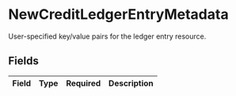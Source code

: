 # NewCreditLedgerEntryMetadata

User-specified key/value pairs for the ledger entry resource.


## Fields

| Field       | Type        | Required    | Description |
| ----------- | ----------- | ----------- | ----------- |